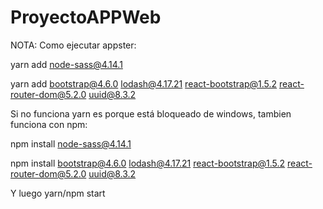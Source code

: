 # ProyectoAPPWeb
NOTA: Como ejecutar appster:

yarn add node-sass@4.14.1

yarn add bootstrap@4.6.0 lodash@4.17.21 react-bootstrap@1.5.2 react-router-dom@5.2.0 uuid@8.3.2

Si no funciona yarn es porque está bloqueado de windows, tambien funciona con npm:

npm install node-sass@4.14.1

npm install bootstrap@4.6.0 lodash@4.17.21 react-bootstrap@1.5.2 react-router-dom@5.2.0 uuid@8.3.2


Y luego yarn/npm start

